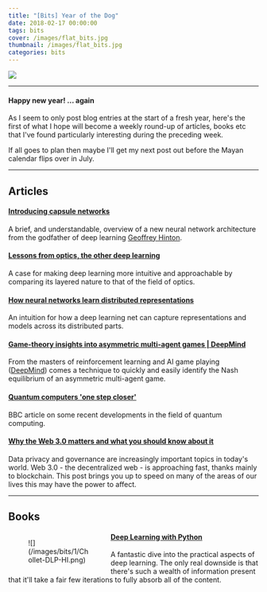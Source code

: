 ```yaml
---
title: "[Bits] Year of the Dog"
date: 2018-02-17 00:00:00
tags: bits
cover: /images/flat_bits.jpg
thumbnail: /images/flat_bits.jpg
categories: bits
---
```


![](/images/flat_bits.jpg)

---

#### Happy new year! ... again

As I seem to only post blog entries at the start of a fresh year, here's the first of what I hope will become a weekly round-up of articles, books etc that I've found particularly interesting during the preceding week.

If all goes to plan then maybe I'll get my next post out before the Mayan calendar flips over in July.

---

## Articles

#### [Introducing capsule networks](https://www.oreilly.com/ideas/introducing-capsule-networks)

A brief, and understandable, overview of a new neural network architecture from the godfather of deep learning [Geoffrey Hinton](https://en.wikipedia.org/wiki/Geoffrey_Hinton).

#### [Lessons from optics, the other deep learning](http://www.argmin.net/2018/01/25/optics/)

A case for making deep learning more intuitive and approachable by comparing its layered nature to that of the field of optics.

#### [How neural networks learn distributed representations](https://www.oreilly.com/ideas/how-neural-networks-learn-distributed-representations)

An intuition for how a deep learning net can capture representations and models across its distributed parts.

#### [Game-theory insights into asymmetric multi-agent games | DeepMind](https://deepmind.com/blog/game-theory-insights-asymmetric-multi-agent-games/)

From the masters of reinforcement learning and AI game playing ([DeepMind](https://deepmind.com/)) comes a technique to quickly and easily identify the Nash equilibrium of an asymmetric multi-agent game.

#### [Quantum computers 'one step closer'](http://www.bbc.co.uk/news/science-environment-43065485)

BBC article on some recent developments in the field of quantum computing.

#### [Why the Web 3.0 matters and what you should know about it](https://medium.com/@matteozago/why-the-web-3-0-matters-and-you-should-know-about-it-a5851d63c949)

Data privacy and governance are increasingly important topics in today's world. Web 3.0 - the decentralized web - is approaching fast, thanks mainly to blockchain. This post brings you up to speed on many of the areas of our lives this may have the power to affect.

---

## Books

<figure style="float: left; width: 25%;">![](/images/bits/1/Chollet-DLP-HI.png)</figure>

#### [Deep Learning with Python](https://www.manning.com/books/deep-learning-with-python)

A fantastic dive into the practical aspects of deep learning. The only real downside is that there's such a wealth of information present that it'll take a fair few iterations to fully absorb all of the content.
